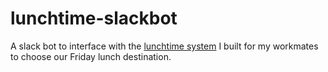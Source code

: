 # lunchtime-slackbot

A slack bot to interface with the [lunchtime system](https://github.com/jamiepenney/lunchtime)
I built for my workmates to choose our Friday lunch destination.